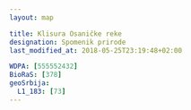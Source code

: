 ```yaml
---
layout: map

title: Klisura Osaničke reke
designation: Spomenik prirode
last_modified_at: 2018-05-25T23:19:48+02:00

WDPA: [555552432]
BioRaS: [378]
geoSrbija:
  L1_183: [73]
---
```

